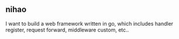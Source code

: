 ## nihao

I want to build a web framework written in go, which includes handler register, request forward, middleware custom, etc..


